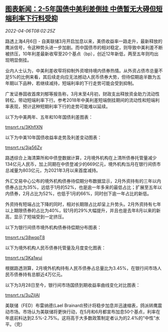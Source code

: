 <!--1649233863000-->
[图表新闻：2-5年国债中美利差倒挂 中债暂无大碍但短端利率下行料受抑](https://cn.reuters.com/article/graphic-china-us-gov-bond-yields-0406-idCNKCS2LY0LJ)
------

<div><i>2022-04-06T08:02:25Z</i></div><p>路透上海4月6日 - 自美联储3月开启加息以来，美债收益率一路走升，最新释放的鹰派信号，令这种势头进一步加剧。而中国债市的相对稳定，则导致中美利差不断被挤压，10年利差最新收窄至20个基点（bp），创近12年新低，两至五年则均出现明显倒挂。</p><p>业内人士认为，中美利差收窄将抑制外资增持境内债券热情。从外资占债市总量不足5%的比例来看，其后续走向应无法撼动人民币债券大势，但待偿期逾半数为五年期以下品种，若继续减持，短端利率的下行走势可能会受到抑制。</p><p>广发证券固收首席刘郁等报告称，3月末至4月初，财政支出释放资金助力流动性转松，带动短端利率下行。参考2018年中美利差短端倒挂期间的流动性和短端利率表现，预计这种短期利率下行的走势可能难以延续。</p><p>以下为中美两年、五年和10年国债利差图表：</p><p><a href="https://tmsnrt.rs/3KhflXN">tmsnrt.rs/3KhflXN</a></p><p>以下为中美10年国债收益率走势及利差变动图表：</p><p><a href="https://tmsnrt.rs/3ja56Zv">tmsnrt.rs/3ja56Zv</a></p><p>路透综合上海清算所和中债登数据计算，2月境外机构在上清所债券托管量减少134亿元人民币，加上同期在中债登减少的669亿元，境外机构当月在银行间债市总减量为803亿元，为2021年3月以来首度减持。</p><p>外汇交易中心公布的境外机构债券待偿期分布数据显示，2月外资持有的三年以内债券占比为35%，远低于1月的52%，也是逾一年多来的最低占比；扩展至五年以内债券，2月占比为52%，也低于1月的66%，同时创下逾一年占比的新低。</p><p>外资持有短端占比下降的同时，相对长期限占比却呈上升势头。2月外资持有七年以上期限债券的占比为40%，较1月的29%大幅提升，并且也是去年8月以来的新高，显示了短端受到一定挤压。</p><p>以下为银行间债市境外机构债券待偿期分布图表：</p><p><a href="https://tmsnrt.rs/38wqpT8">tmsnrt.rs/38wqpT8</a></p><p>以下为境外机构人民币债券托管量及月度变化图表：</p><p><a href="https://tmsnrt.rs/3Ka1wui">tmsnrt.rs/3Ka1wui</a></p><p>根据路透测算，2月境外机构持有人民币债券占总量比为3.45%，在银行间市场人民币债券持有总额近4万亿元。</p><p>以下为3月28日至今，银行间市场国债到期收益率曲线变化对比图表：</p><p><a href="https://tmsnrt.rs/3uZjIAl">tmsnrt.rs/3uZjIAl</a></p><p>美联储（FED）布雷纳德(Lael Brainard)预计将稳步加息并迅速缩表，鸽派转鹰震动市场。市场认为美联储将更快行动，在5月和6月都宣布加息50个基点，利率在年底前料达到2.5%-2.75%。这将高于大多数政策制定者认为的2.4%的“中性”水平。（完）</p>
